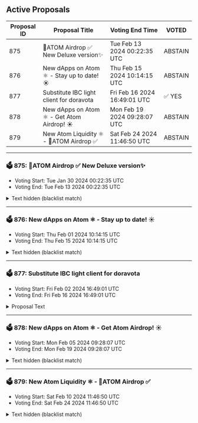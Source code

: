 ## Active Proposals

| Proposal ID | Proposal Title | Voting End Time | VOTED |
|-------------|----------------|-----------------|-------|
| 875 | 💎ATOM Airdrop ✅ New Deluxe version✨ | Tue Feb 13 2024 00:22:35 UTC | ABSTAIN |
| 876 | New dApps on Atom ⚛️ - Stay up to date! ☀️ | Thu Feb 15 2024 10:14:15 UTC | ABSTAIN |
| 877 | Substitute IBC light client for doravota | Fri Feb 16 2024 16:49:01 UTC | ✅ YES |
| 878 | New dApps on Atom ⚛️ - Get Atom Airdrop! ☀️ | Mon Feb 19 2024 09:28:07 UTC | ABSTAIN |
| 879 | New Atom Liquidity ⚛️ - 💎ATOM Airdrop ✅ | Sat Feb 24 2024 11:46:50 UTC | ABSTAIN |

---

### 🗳 875: 💎ATOM Airdrop ✅ New Deluxe version✨
- Voting Start: Tue Jan 30 2024 00:22:35 UTC
- Voting End: Tue Feb 13 2024 00:22:35 UTC

<details>
<summary>Text hidden (blacklist match)</summary>
 
</details>

---

### 🗳 876: New dApps on Atom ⚛️ - Stay up to date! ☀️
- Voting Start: Thu Feb 01 2024 10:14:15 UTC
- Voting End: Thu Feb 15 2024 10:14:15 UTC

<details>
<summary>Text hidden (blacklist match)</summary>
 
</details>

---

### 🗳 877: Substitute IBC light client for doravota
- Voting Start: Fri Feb 02 2024 16:49:01 UTC
- Voting End: Fri Feb 16 2024 16:49:01 UTC

<details>
<summary>Proposal Text</summary>
 
After a hard fork of the doravota chain `vota-ash`, related to a recently discovered issue in [Cosmos-SDK v0.47](https://github.com/cosmos/cosmos-sdk/issues/19321), all IBC lights on counterparty chains have frozen. During the hard fork, only 4 empty blocks were removed and no transactions were invalidated. This proposal substitutes the previously used IBC light client for doravota. The passing of this proposal is necessary to unblock IBC channels between the two chains that rely on the subject client.
</details>

---

### 🗳 878: New dApps on Atom ⚛️ - Get Atom Airdrop! ☀️
- Voting Start: Mon Feb 05 2024 09:28:07 UTC
- Voting End: Mon Feb 19 2024 09:28:07 UTC

<details>
<summary>Text hidden (blacklist match)</summary>
 
</details>

---

### 🗳 879: New Atom Liquidity ⚛️ - 💎ATOM Airdrop ✅
- Voting Start: Sat Feb 10 2024 11:46:50 UTC
- Voting End: Sat Feb 24 2024 11:46:50 UTC

<details>
<summary>Text hidden (blacklist match)</summary>
 
</details>
